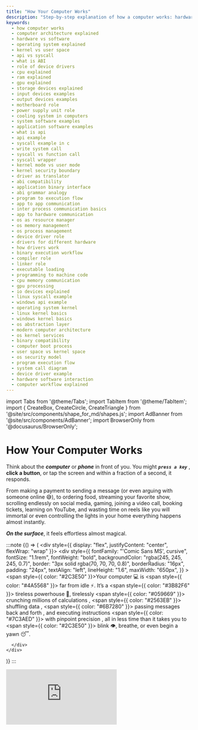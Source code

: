 ```yaml
---
title: "How Your Computer Works"
description: "Step-by-step explanation of how a computer works: hardware, software, operating system, APIs, syscalls, ABIs, drivers, and communication flows. Beginner-friendly, structured for developers, and SEO-optimized."
keywords:
  - how computer works
  - computer architecture explained
  - hardware vs software
  - operating system explained
  - kernel vs user space
  - api vs syscall
  - what is ABI
  - role of device drivers
  - cpu explained
  - ram explained
  - gpu explained
  - storage devices explained
  - input devices examples
  - output devices examples
  - motherboard role
  - power supply unit role
  - cooling system in computers
  - system software examples
  - application software examples
  - what is api
  - api example
  - syscall example in c
  - write system call
  - syscall vs function call
  - syscall wrapper
  - kernel mode vs user mode
  - kernel security boundary
  - driver as translator
  - abi compatibility
  - application binary interface
  - abi grammar analogy
  - program to execution flow
  - app to app communication
  - inter process communication basics
  - app to hardware communication
  - os as resource manager
  - os memory management
  - os process management
  - device driver role
  - drivers for different hardware
  - how drivers work
  - binary execution workflow
  - compiler role
  - linker role
  - executable loading
  - programming to machine code
  - cpu memory communication
  - gpu processing
  - io devices explained
  - linux syscall example
  - windows api example
  - operating system kernel
  - linux kernel basics
  - windows kernel basics
  - os abstraction layer
  - modern computer architecture
  - os kernel services
  - binary compatibility
  - computer boot process
  - user space vs kernel space
  - os security model
  - program execution flow
  - system call diagram
  - device driver example
  - hardware software interaction
  - computer workflow explained
---
```


import Tabs from '@theme/Tabs';
import TabItem from '@theme/TabItem';
import { CreateBox, CreateCircle, CreateTriangle } from '@site/src/components/shape_for_md/shapes.js';
import AdBanner from '@site/src/components/AdBanner';
import BrowserOnly from '@docusaurus/BrowserOnly';



# How Your Computer Works



Think about the ***computer*** or ***phone*** in front of you. You might ***`press a key`*** , **click a button**, or tap the screen
and within a fraction of a second, it responds. 

From making a payment to sending a message (or even arguing with someone online 😅), to ordering food, streaming your favorite show, scrolling endlessly on social media, gaming, joining a video call, booking tickets, learning on YouTube, and wasting time on reels like you will  immortal or even controlling the lights in your home everything happens almost instantly.

***On the surface***, it feels effortless almost magical.  

:::note
<BrowserOnly>
  {() => (
    <div style={{ display: "flex", justifyContent: "center", flexWrap: "wrap" }}>
      <div
        style={{
          fontFamily: "'Comic Sans MS', cursive",
          fontSize: "1.1rem",
          fontWeight: "bold",
          backgroundColor: "rgba(245, 245, 245, 0.7)",
          border: "3px solid rgba(70, 70, 70, 0.8)",
          borderRadius: "16px",
          padding: "24px",
          textAlign: "left",
          lineHeight: "1.6",
          maxWidth: "650px",
        }}
      >
        <span style={{ color: "#2C3E50" }}>Your computer 💻</span> is 
        <span style={{ color: "#4A5568" }}> far from idle ⚡</span>. It’s a 
        <span style={{ color: "#3B82F6" }}> tireless powerhouse 🔧</span>, tirelessly 
        <span style={{ color: "#059669" }}> crunching millions of calculations </span>, 
        <span style={{ color: "#2563EB" }}> shuffling data </span>, 
        <span style={{ color: "#6B7280" }}> passing messages back and forth </span>, and executing instructions 
        <span style={{ color: "#7C3AED" }}> with pinpoint precision </span>, all in less time than it takes you to 
        <span style={{ color: "#2C3E50" }}> blink 👁️, breathe</span>, or even begin a yawn 😴.
    

      </div>
    </div>
  )}
</BrowserOnly>
:::


<div style={{ position: 'relative', paddingBottom: '56.25%', height: 0, overflow: 'hidden' }}>
  <iframe
    src="https://www.youtube.com/embed/2jtmDTQbYf4"
    title="How Computer Works"
    style={{ position: 'absolute', top: 0, left: 0, width: '100%', height: '100%' }}
    frameBorder="0"
    allow="accelerometer; autoplay; clipboard-write; encrypted-media; gyroscope; picture-in-picture"
    allowFullScreen
  />
</div>

**Every tap**, ***click, or command triggers*** a hidden chain reaction. Circuits switch, code executes, and tiny electrical signals race through pathways at lightning speed.

<p
  className="enhanced-text"
  style={{
    "--enhanced-color": "#1f258dff",       // Deep blue for professionalism
    "--enhanced-font-size": "1.2rem",      // Slightly larger for readability
    "--enhanced-font-weight": "500",       // Medium weight
    "--enhanced-line-height": "1.6",       // Comfortable line spacing
    "--enhanced-letter-spacing": "0.5px",  // Subtle letter spacing
  }}
>
  All of this happens so quickly and silently that you never notice the complexity you only see the results.
</p>



:::tip 💡 What We’ll Explore
In this article, we’ll zoom out to see the bigger picture: how your computer actually *works*. From the flow of electricity to the dance of logic and software, we’ll uncover the hidden story behind the screen. Once you understand it, you won’t just *use* your device you’ll appreciate the invisible orchestra that powers it.
:::

<div>
  <AdBanner />
</div>


## Table of Contents

1. [Intro: The Magic Behind Your Computer](#intro-the-magic-behind-your-computer)  
2. [Phase 1: Hardware](#phase-1-hardware)  
3. [Phase 2: Software](#phase-2-software)  
   - [Types of Software](#types-of-software)
   - [Application Software](#application-software)
   - [System Software](#system-software)  
   - [How Software Commmunicate With OS and Other Software](#how-software-communicates-with-the-os-and-other-software)
   - [API vs Syscall](#api-vs-syscall)
4. [Operating Systems](#operating-systems-the-master-coordinator)  
   - [Kernel Space vs User Space](#kernel-space-vs-user-space-safety-first)) 
   - [Device driver](#device-drivers-translators-between-os-and-hardware)
   - [ABI](#abi--the-hidden-contract)
5. [All together](#phase-3-bringing-it-all-together--the-complete-computer-workflow)
6. - [What’s Next](#what-next)  
7. - [More Artcle](#more-articles)
8. - [FAQ](#faq)


<div>
  <AdBanner />
</div>



## Intro: The Magic Behind Your Computer

Have you ever paused to think about what happens when you click an app or type on your keyboard?  
At first, it might feel like magic.But it’s not magic  it’s a **carefully orchestrated machine** at 
work. Every action you take sets off a chain of events, all happening in the blink of an eye.

At a high level, a computer has **two main parts**:

**First**, the **hardware** :— the physical components you can see and touch. These are the muscles and bones of the machine.

**Second**, the **software** :— the programs and instructions that tell the hardware what to do. This is the brain, directing every move.

These two parts communicate constantly through the **Operating System (OS)**, which acts as the translator, the bridge, making sure your commands are understood and executed instantly.

:::caution 
Computers execute billions of instructions per second, yet from a user’s perspective, it feels seamless.  

- **Hardware**: the physical body (CPU, RAM, GPU, storage)  
- **Software**: the instructions controlling hardware  
- **Operating System**: the manager that makes everything usable  
:::
<p
  className="enhanced-text"
  style={{
    "--enhanced-color": "#8d1f4fff",       // Deep blue for professionalism
    "--enhanced-font-size": "1.2rem",      // Slightly larger for readability
    "--enhanced-font-weight": "500",       // Medium weight
    "--enhanced-line-height": "1",       // Comfortable line spacing
    "--enhanced-letter-spacing": "0.5px",  // Subtle letter spacing
  }}
>
Every tap, every click, every command triggers this hidden symphony. And the amazing part? You don’t see the complexity you only see the results.

</p>
<img
  src="/img/how_computer_work.svg"
  alt="flowchart showing a computer divided into Hardware, Software, and Operating System (OS) components, with Hardware containing CPU, Memory, and Storage, Software containing Applications and Programs, and OS managing communication and coordinating hardware and software."
  style={{
    width: '100%',
    maxWidth: '800px',
    height: 'auto',
    display: 'block',
    margin: '0 auto'
  }}
/>

:::tip
A computer is not “one thing.” It’s a collaboration between **hardware, software, and the OS**.  
:::


To really grasp how a computer functions, it’s useful to break it down into three key components:
- [hardware](#phase-1-hardware)
- [software](#phase-2-software)
- [operating system](#why-operating-systems-matter) 

This three will gives you a clear view of how each part interacts and contributes to the overall system.

<div>
  <AdBanner />
</div>


## Phase 1: Hardware

 Imagine your computer as a living organism. Just like a body needs organs to function, a computer needs physical components to process information, store data, and interact with the world. These components forms the **hardware** the backbone that makes computation possible.

:::caution Defination
:::
**Hardware** is the set of **physical components** that perform computation, store data, and enable input/output.
Think of it as the **body of the computer**, providing the raw capability needed for all digital operations.

:::important  Examples of Hardware
:::
* **CPU (Central Processing Unit):** 
  - The “brain” that executes instructions, performs calculations, and coordinates other hardware.
* **RAM (Random Access Memory):** 
  - Fast, temporary memory for data actively in use.
* **GPU (Graphics Processing Unit):** 
  - Handles graphics rendering, parallel computation, and specialized tasks like AI acceleration.
* **Storage Devices:** 
  - SSDs, HDDs, and external drives for long-term storage of data and programs.
* **Input Devices:** 
  - Keyboard, mouse, camera, microphone—tools for humans to interact with the machine.
* **Output Devices:** 
  - Monitor, speakers, printers—hardware that presents processed data to users.
* **Motherboard:** 
  - The central circuit hub connecting all components.
* **Power Supply:** 
  - Provides reliable electricity to all hardware components.
* **Cooling Systems:** 
  - Fans, heat sinks, or liquid cooling to prevent overheating.
* **Network Interface Cards (NICs):**
  - Allow computers to communicate over networks.
* **Peripheral Devices:** 
  - Scanners, game controllers, USB devices, and more.

:::tip Key Idea
Hardware **enables** the computer to perform work, but it cannot act alone. Without software to give instructions and an OS to manage tasks, hardware is just a collection of parts. Think of it as muscles without a brain—they can move, but they need direction.
:::


:::caution point to note 
* **Performance Factors:** CPU speed, RAM size, and storage type significantly affect how fast and efficiently a computer runs.
* **Evolution:** Hardware has evolved dramatically—from vacuum tubes to microprocessors, HDDs to NVMe SSDs, and mechanical GPUs to advanced AI accelerators.
* **Interdependence:** Hardware works hand-in-hand with software and the OS. For example, a GPU is powerful only if programs are written to leverage it.
:::

<details>
<summary> Human body as a computer part</summary>
| **Human Body System**          | **Specific Organ / Function**       | **Computer Component**                                 | **Role / Analogy**                                                                                                                                                             |
| :----------------------------- | :---------------------------------- | :----------------------------------------------------- | :------------------------------------------------------------------------------------------------------------------------------------------------------------------------------ |
| **The Senses (Input)**         | Eyes                                | Camera, Scanner, Sensors                               | **Input:** Captures visual data from the external environment.                                                                                                                  |
|                                | Ears                                | Microphone                                             | **Input:** Captures audio data from the external environment.                                                                                                                   |
|                                | Skin (Touch)                        | Touchscreen, Mouse, Button                             | **Input:** Captures tactile interaction and pressure.                                                                                                                           |
| **The Voice & Actions (Output)** | Mouth                               | Speakers, Audio Output                                 | **Output:** Produces sound and audio communication.                                                                                                                             |
|                                | Hands / Muscles                     | Printer, Monitor, Robotic Arm (Actuators)              | **Output:** Takes action in the physical world (printing, displaying, moving).                                                                                                  |
| **The Physical Body**          | Skeleton & Shape                    | Computer Case / Chassis                                | Provides the physical structure, support, and protection for all internal components.                                                                                           |
|                                | Heart                               | Power Supply Unit (PSU)                                | Pumps energy (electricity) to every part of the system to keep it alive and functioning.                                                                                        |
|                                | Skin & Sweat Glands                 | Cooling System (Fans, Heat sinks, Liquid Cooling)      | Regulates temperature to prevent overheating and maintain a stable operating environment.                                                                                       |
|                                | Immune System                       | Antivirus, Firewall, Security Software/Hardware        | Defends against external threats (viruses, malware) and internal failures.                                                                                                      |
|                                | Digestive System                    | Storage Devices (HDD, SSD)                             | Intakes, processes, and stores energy (data) for long-term use.                                                                                                                 |
| **The Nervous System**         | Spinal Cord & Peripheral Nerves     | Motherboard, Cables, Buses (e.g., PCIe, USB)           | The central wiring and network that connects all components, allowing them to communicate and transmit signals.                                                                 |
| **The Brain**                  | Prefrontal Cortex (Conscious Thought) | **CPU** (Central Processing Unit)                      | The "self" or general manager. Handles complex decision-making, logic, reasoning, and directs the overall operation of the system.                                              |
|                                | Visual Cortex                       | **GPU** (Graphics Processing Unit)                     | A **specialized region** for processing visual patterns, rendering complex scenes, and performing massive parallel calculations.                                                |
|                                | Cerebellum (Muscle Memory)          | **DPU** (Data Processing Unit) / SmartNIC              | A **specialized subsystem** that handles repetitive, coordinated tasks (network traffic, storage management) automatically, without bothering the main conscious brain (CPU). |
|                                | Autonomic Nervous System            | **DPU** (continued) / Firmware                         | Manages critical subconscious functions (heartbeat, digestion). The DPU manages vital data flow without CPU intervention.                                                       |
|                                | Intuition / Pattern Recognition     | **NPU** (Neural Processing Unit)                       | A **specialized region** for fast, efficient processing of sensory patterns (faces, speech). Accelerates AI and machine learning tasks with high efficiency.                    |
| **The Mind**                   | Short-Term / Working Memory         | **RAM** (Random Access Memory)                         | Your immediate mental workspace for active thoughts, tasks, and applications. Volatile and fast.                                                                                |
|                                | Long-Term Memory                    | **Storage Devices** (SSD, HDD)                         | Your vast library of knowledge, memories, and skills. Non-volatile and persistent, but slower to access.                                                                        |


</details>
:::tip point to note
<BrowserOnly>
  {() => (
    <div style={{ display: "flex", justifyContent: "center", flexWrap: "wrap" }}>
      <div
        style={{
          fontFamily: "'Comic Sans MS', cursive",
          fontSize: "1.1rem",
          fontWeight: "bold",
          backgroundColor: "rgba(245, 245, 245, 0.7)",
          border: "3px solid rgba(70, 70, 70, 0.8)",
          borderRadius: "16px",
          padding: "30px",
          textAlign: "left",
          lineHeight: "1.6",
          maxWidth: "650px",
        }}
      >
        <span style={{ color: "#2C3E50" }}>Before anything else,</span> we need to have the 
        <span style={{ color: "#3B82F6" }}> hardware ready </span> the actual physical parts of a computer, like the 
        <span style={{ color: "#059669" }}> CPU</span>, 
        <span style={{ color: "#2563EB" }}> memory</span>, and 
        <span style={{ color: "#7C3AED" }}> storage</span>. These form the <span style={{ color: "#D97706" }}>“body”</span> of the machine.  

        <br /><br />

        Once the hardware is powered up and connected, 
        <span style={{ color: "#a01649ff" }}> electricity flows ⚡</span> through it, enabling it to work. 
        Only then can 
        <span style={{ color: "#e5ab3eff" }}> software step in</span> to give instructions, control the machine, and make it do useful tasks.  

        <br /><br />

        Think of it like building the 
        <span style={{ color: "#3b9dffff" }}> skeleton 🦴 and organs </span> of a body before it can move and think.
      </div>
    </div>
  )}
</BrowserOnly>
:::
<div>
  <AdBanner />
</div>

---

## Phase 2: Software

Just as the body needs a brain to tell muscles what to do, a computer needs **software** to instruct hardware on what tasks to perform. Software provides the intelligence, rules, and logic that make the machine useful.

:::caution Definition
:::
**Software** is the set of **programs, instructions, and data** that tells the hardware how to perform tasks.  
Think of it as the **mind of the computer**, translating raw capability into meaningful action.

:::caution Common Confusion Many people wonder: `If the CPU is the brain, then how software can be mind of the computer ?`

:::tip Here’s the clarification:

* **CPU = Brain (Hardware):** 
       - *Executes instructions and controls the machine.*
       - *It is the physical part of the computer that `thinks` in terms of computation.*
* **Software = Mind:** 
       - *Provides instructions, logic, and purpose to the CPU. Without software, the CPU has no direction.*
* **Operating System = Nervous System / Manager:** 
       - Coordinates all `activities`, `manages resources`, and `ensures` that hardware and `software communicate` effectively.

**Analogy Table:**

| Human Analogy  | Computer Component | Role                                                   |
| -------------- | ------------------ | ------------------------------------------------------ |
| Brain          | CPU (Hardware)     | Executes instructions and controls the system          |
| Mind           | Software           | Gives purpose and instructions to the CPU              |
| Nervous System | Operating System   | Coordinates hardware and software for smooth operation |

:::important Think of it like this: 
a **brain without a mind** is capable but idle; a **mind without a brain** is imaginative but next to impossible. 
Together, they make a functional computer.

:::note **In LayMan Term**
> - A mind without a brain cannot exist the CPU is required to actually “run” the `software`. 
> - Similarly, the software without a CPU is just ***a set of instructions that does nothing***. 
> - Together, they make a functional computer.
:::


:::important Examples of Software
:::
* **Operating System (OS):** 
  - The central manager that controls hardware resources, schedules tasks, and provides a platform for applications.
* **Applications:** 
  - Programs for end-users, like word processors, web browsers, games, and media players.
* **Utilities:** 
  - Tools for system maintenance, such as antivirus, disk cleanup, and backup software.
* **Drivers:** 
  - Specialized programs that allow the OS and applications to communicate with hardware devices.
* **Firmware:** 
  - Low-level software embedded in hardware for essential control functions.
* **Middleware:** 
  - Software that connects applications with operating systems or databases, enabling communication and data management.

:::tip Key Idea
Software **gives instructions** to hardware, turning raw computational power into usable functionality. Without software, a computer is just a collection of circuits and chips. Think of it like a mind without a body—it has ideas but cannot act.
:::

:::caution Points to Note
* **Types:** System software (OS, drivers, firmware) vs. Application software (games, productivity tools).  
* **Dependency:** Software relies on hardware to execute instructions, and on the OS to manage resources efficiently.  
* **Updates:** Software evolves constantly to add features, improve performance, and fix security issues.  
:::

<BrowserOnly>
  {() => (
    <div style={{ display: "flex", justifyContent: "center", flexWrap: "wrap" }}>
      <div
        style={{
          fontFamily: "'Comic Sans MS', cursive",
          fontSize: "1.1rem",
          fontWeight: "bold",
          backgroundColor: "rgba(255, 245, 230, 0.7)",
          border: "3px solid rgba(200, 150, 50, 0.8)",
          borderRadius: "16px",
          padding: "30px",
          textAlign: "left",
          lineHeight: "1.6",
          maxWidth: "650px",
        }}
      >
        <span style={{ color: "#2C3E50" }}>Once the hardware is ready,</span> we install and run 
        <span style={{ color: "#3B82F6" }}> software </span>the instructions and programs that tell the machine what to do.  

        <br /><br />

        <span style={{ color: "#059669" }}>Applications</span> allow users to perform tasks, like writing documents, browsing the web, or playing games.  
        <span style={{ color: "#2563EB" }}>System Software</span> manages hardware resources and ensures the machine runs smoothly.  
        <span style={{ color: "#7C3AED" }}>Drivers</span> and <span style={{ color: "#D97706" }}>Firmware 🔧</span> ensure communication between hardware and software layers.  

        <br /><br />

        Think of software as the <span style={{ color: "#3b9dffff" }}>brain and nervous system</span> of the computer—it instructs muscles (hardware) to act, ensures coordination, and brings the machine to life.
      </div>
    </div>
  )}
</BrowserOnly>

### Types of Software


<img
  src="/img/software_in_os.svg"
  alt="flowchart showing a computer divided into Hardware, Software, and Operating System (OS) components, with Hardware containing CPU, Memory, and Storage, Software containing Applications and Programs, and OS managing communication and coordinating hardware and software."
  style={{
    width: '100%',
    maxWidth: '800px',
    height: 'auto',
    display: 'block',
    margin: '0 auto'
  }}
/>

To understand how computer work , we can classify software into **two main parts**: **system software** and **application software**. This classification helps us see how the mind of the computer is structured—how some programs manage the hardware while others help you accomplish tasks.

###### System Software

System software manages the **hardware and basic operations** of a computer. It ensures the machine functions efficiently and provides a platform for applications to run.

**Examples:**

* **Operating System (OS):** Windows, Linux, macOS – manages hardware, memory, processes, and file systems.
* **Device Drivers:** Allow hardware components like printers, GPUs, and cameras to communicate with the OS.
* **Utility Programs:** Antivirus, file management tools, disk cleanup, backup software.

**Key Idea:** System software acts like the **nervous system** of the computer, coordinating hardware and other software.

###### Application Software

Application software is designed to help users **perform specific tasks**. It is the “mind in action” directing the CPU to execute meaningful work.

**Examples:**

* Word processors (Microsoft Word, Google Docs) – for writing and editing documents.
* Web browsers (Chrome, Firefox) – for accessing the internet.
* Media players and editors – for audio, video, and graphics.
* Games and productivity tools – for entertainment and work tasks.

**Key Idea:** Application software is **purpose-driven**. It cannot function without the system software and hardware underneath.


###### How Software Communicates With the OS and Other Software


<img
  src="/img/software_how_it_Works.svg"
  alt="flowchart showing a computer divided into Hardware, Software, and Operating System (OS) components, with Hardware containing CPU, Memory, and Storage, Software containing Applications and Programs, and OS managing communication and coordinating hardware and software."
  style={{
    width: '100%',
    maxWidth: '800px',
    height: 'auto',
    display: 'block',
    margin: '0 auto'
  }}
/>


Just like humans need a **nervous system** to coordinate muscles, organs, and senses, software needs the **operating system (OS)** and intermediary layers to communicate with hardware and other programs. This communication ensures the computer works smoothly and efficiently.

:::caution Explanation
:::
**Software Communication** is the process by which programs exchange instructions, data, and requests with the operating system, hardware, or other software components.
Think of it as the **messenger system of the computer**, enabling coordination and proper functioning.

:::tip Key Idea
Without proper communication:
* Applications cannot access hardware efficiently.
* Programs may conflict or overwrite each other’s data.
* Tasks could fail or run slowly.
:::

:::tip `The OS acts as the **central coordinator**, managing requests, allocating resources, and ensuring each program runs safely and correctly.`
:::


###### Mechanisms of Communication

* **System Calls:**
    - Applications use predefined interfaces (system calls) to request services from the OS, like reading a file, allocating memory, or sending network data.
    -  **Example**: 
          > `open()` in Linux opens a file using the OS.

* **APIs (Application Programming Interfaces):**
    - Standardized methods that allow software to interact with libraries, frameworks, or other programs.
    - **Example**:
      >  Web apps using browser APIs to access device features like camera or GPS.

* **Inter-Process Communication (IPC):**
    - Mechanisms that allow multiple programs to exchange data or signals safely.
    - **Examples**:
        >  Pipes, sockets, shared memory, message queues.

* **Middleware:**
    - Acts as a bridge between software components, helping applications communicate across platforms, networks, or databases.
    -  **Example**: 
        > Database middleware connecting a web app to a SQL server.

* **Device Drivers:**
    - Specialized programs that translate general OS instructions into hardware-specific commands.
    - **Example**: 
        > Printer drivers converting print requests into signals the printer can understand.



<details> 
<summary>Analogy With Human Body </summary>

| Human Analogy          | Computer Component / Concept      | Role                                                                  |
| ---------------------- | --------------------------------- | --------------------------------------------------------------------- |
| Nervous System         | Operating System (OS)             | Coordinates all signals and ensures smooth operation of all programs. |
| Messenger / Translator | System Calls / APIs / Middleware  | Helps software request services and communicate effectively.          |
| Muscle Response        | Device Drivers                    | Executes OS instructions on hardware accurately.                      |
| Collaboration          | Inter-Process Communication (IPC) | Allows multiple programs to work together and share data safely.      |

</details>

<BrowserOnly>
  {() => (
    <div style={{ display: "flex", justifyContent: "center", flexWrap: "wrap" }}>
      <div
        style={{
          fontFamily: "'Comic Sans MS', cursive",
          fontSize: "1.1rem",
          fontWeight: "bold",
          backgroundColor: "rgba(230, 245, 255, 0.7)",
          border: "3px solid rgba(70, 130, 180, 0.8)",
          borderRadius: "16px",
          padding: "30px",
          textAlign: "left",
          lineHeight: "1.6",
          maxWidth: "650px",
        }}
      >
        Think of the <span style={{ color: "#3B82F6" }}>OS</span> as the <span style={{ color: "#059669" }}>central nervous system</span>.  
        It relays instructions between the <span style={{ color: "#7C3AED" }}>hardware</span> (muscles, organs) and <span style={{ color: "#D97706" }}>software</span> (the mind).  
    <br /><br />

    Applications don’t directly talk to the hardware they send requests via <span style={{ color: "#2563EB" }}>system calls.</span>  
    <span style={{ color: "#059669" }}>Drivers</span> act like translators, converting these requests into hardware-friendly signals.  
    <span style={{ color: "#3B82F6" }}>IPC</span> ensures multiple programs share information safely, while <span style={{ color: "#7C3AED" }}>middleware</span> connects different software components seamlessly.
  </div>
</div>

)} </BrowserOnly>

###### API VS SYSCALL

Here’s a clear **comparison table of API vs System Call (Syscall)**:

| Feature            | API (Application Programming Interface)                                                              | System Call (Syscall)                                                         |
| ------------------ | ---------------------------------------------------------------------------------------------------- | ----------------------------------------------------------------------------- |
| **Definition**     | A set of functions provided by libraries or frameworks that allow programs to perform specific tasks | A mechanism for programs to request services from the operating system kernel |
| **Level**          | Higher-level interface                                                                               | Lower-level interface (closer to hardware/OS)                                 |
| **Execution Mode** | Runs in **user mode**                                                                                | Runs in **kernel mode**                                                       |
| **Purpose**        | Simplifies programming by providing easy-to-use functions                                            | Provides direct access to OS resources like files, processes, and devices     |
| **Examples**       | `printf()`, `malloc()`, `fopen()` in C                                                               | `read()`, `write()`, `open()`, `fork()` in Linux                              |
| **Dependency**     | Depends on underlying syscalls or libraries                                                          | Depends on OS kernel implementation                                           |
| **Safety**         | Safer, as it abstracts hardware and kernel details                                                   | Less safe if misused; can crash OS or cause security issues                   |
| **Speed**          | Slightly slower due to abstraction overhead                                                          | Faster for low-level operations, but requires context switch                  |
| **Portability**    | Usually portable across different OSes                                                               | OS-specific, less portable                                                    |



## Operating Systems: The Master Coordinator


After understanding **hardware** and **software**, it’s time to explore the **Operating System (OS)** the software that coordinates everything between hardware and applications.

:::caution The OS is the **resource manager** of a computer:
* It schedules processes.
* It manages memory.
* It provides a safe and abstract interface for applications to interact with hardware.
:::

> *Think of the OS as a **manager in a company**, ensuring that employees (applications) use resources efficiently, without conflicts, and follow company rules (system constraints).*

---

###### Kernel Space vs User Space: Safety First


Modern OSs separate execution into **two modes**:

* **User Space:** Where applications run. Apps **cannot access hardware directly**.
* **Kernel Space:** Where the OS core runs, with **full access to hardware**.

**Analogy:**

* Apps = Employees
* Kernel = Manager with the master key
> *Employees must request resources via **system calls**, just like employees requesting approval from a manager.*

:::important **Historical Insight:**
The concept of **user mode and kernel mode** originated from **Fernando J. Corbató** in the 1960s during his work on **CTSS (Compatible Time-Sharing System at MIT)**.
This separation ensures **security, stability, and controlled access** to the computer’s hardware.
:::
---

###### Device Drivers: Translators Between OS and Hardware

Drivers are **specialized software** that allow the OS to communicate with hardware. Without drivers, hardware is **essentially useless**.

* Every hardware device has a corresponding driver.
* Drivers convert OS instructions into **hardware-specific signals**.
* Drivers reside in **kernel space** to safely access hardware.

**Example:** Installing a printer requires its driver; otherwise, the OS cannot “talk” to the printer.



###### ABI – The Hidden Contract

The **Application Binary Interface (ABI)** defines **how programs communicate with the OS at the binary level**:

* System call numbers
* Register usage
* Data passing conventions

:::caution **Analogy:** 
:::
*ABI is like **grammar rules** programs in any language (C, C++, Rust) can communicate with the OS if they follow these rules.*

---



###### How Applications Communicate

Applications interact with **other applications**, the **OS**, and **hardware** via well-defined channels:

:::tip 1️⃣ App ↔ App (User-space only)

```mermaid
flowchart TD
    A[App 1: Chat]:::app --> B[API / IPC / Middleware]:::comm
    C[App 2: Photo Viewer]:::app --> B

    classDef app fill:#3B82F6,stroke:#1E40AF,color:#fff,font-weight:bold;
    classDef comm fill:#059669,stroke:#065f46,color:#fff,font-weight:bold;
```
:::

**Flow:** 
            - App → API / IPC → Other App
**Example:** 
            -   A chat app opens a photo in a photo viewer app already loaded in memory.

**Analogy:** 
>> *Two employees consult the **shared company playbook** directly.*




**Flow:** App → Syscall → ABI → Kernel → Driver → Hardware

**Example:** Reading a file from disk: App requests → Kernel validates → Driver converts → Disk hardware executes.

**Analogy:** Employee → Manager → Specialist → Vault.

---

<details>
<summary>Unified Analogy Table</summary>

| Human Analogy        | Computer Component / Concept | Role                                                              |
| -------------------- | ---------------------------- | ----------------------------------------------------------------- |
| Nervous System       | Operating System (OS)        | Coordinates all activities and ensures smooth operation           |
| Employees            | Applications                 | Perform tasks but cannot access hardware directly                 |
| Manager / Supervisor | Kernel                       | Enforces rules, allocates resources, and controls hardware access |
| Translators          | Drivers                      | Convert OS instructions into hardware-specific signals            |
| Grammar Rules        | ABI                          | Ensures programs communicate correctly regardless of language     |
| Collaboration        | IPC / APIs / Middleware      | Enables safe and effective software-to-software communication     |
</details>

:::caution Key Takeaways

* **Hardware = Body**, **Software = Brain**, **OS = Manager**
* **APIs / IPC / Middleware** handle software ↔ software communication
* **Syscalls** handle software ↔ OS / hardware communication
* **Kernel/User separation** ensures security and stability
* **Drivers** are essential translators for hardware
* **ABI** ensures binary compatibility across programs
* The **user/kernel concept** was pioneered by **Fernando J. Corbató** (1960s, MIT CTSS)
:::

:::tip **Tip for Learners:**
Think of OS as the **conductor of an orchestra**. The hardware are instruments, applications are musicians, and the OS ensures every note is played in harmony without crashing the performance.
:::

<div>
  <AdBanner />
</div>


###### Phase 3: Bringing It All Together – The Complete Computer Workflow

So far, we’ve explored **hardware**, **software**, and the **operating system** separately. But in reality, a computer is a **tightly coordinated system**, where these three layers constantly collaborate to make your commands work seamlessly.

Think of it as a **highly efficient company**:

* **Hardware = Body / Muscles** – Performs the work, executes instructions, and stores data.
* **Software = Mind / Employees** – Decides what needs to be done and issues instructions.
* **Operating System = Manager / Nervous System** – Coordinates activities, allocates resources, and ensures smooth communication.


**Step-by-Step Flow: From Command to Action**

1. **You give a command**
   * Click a button, type a file name, or open an app.
2. **Software interprets your action**
   * The application determines what needs to be done (e.g., open a file, display a photo).
3. **OS gets involved**
   * The app requests resources via **system calls**.
   * OS checks permissions, allocates memory, and prepares hardware access.
4. **Drivers translate OS requests**
   * The OS sends instructions to hardware-specific **drivers**, which convert commands into signals the hardware understands.
5. **Hardware executes the task**
   * CPU processes data, GPU renders graphics, storage reads/writes, and I/O devices perform input/output.
6. **Results flow back to software**
   * Hardware responses are sent back via drivers → OS → application.
   * The application presents the output: image on screen, sound in speakers, or saved file.

---

**Digrama in Action**

```mermaid
flowchart TD
    User[User Action: Click / Type] --> App[Application: Software]
    App --> Syscall[System Call / API]
    Syscall --> OS[Operating System: Kernel]
    OS --> Driver[Device Driver]
    Driver --> HW[Hardware: CPU/GPU/Storage/IO]
    HW --> Driver
    Driver --> OS
    OS --> App
    App --> UserResult[Result on Screen / Output Device]

    style User fill:#3B82F6,color:#fff,font-weight:bold
    style App fill:#2563EB,color:#fff,font-weight:bold
    style Syscall fill:#059669,color:#fff,font-weight:bold
    style OS fill:#7C3AED,color:#fff,font-weight:bold
    style Driver fill:#D97706,color:#fff,font-weight:bold
    style HW fill:#059669,color:#fff,font-weight:bold
    style UserResult fill:#3B82F6,color:#fff,font-weight:bold
```

**Analogy:**

* User = Audience asking for a performance
* Application = Musicians interpreting the request
* OS = Conductor coordinating the orchestra
* Drivers = Translators converting sheet music into instructions for instruments
* Hardware = Instruments producing the final sound or output



### Key Takeaways

* The computer is **not just hardware or software**—it’s the **orchestration of all three**.
* **Applications alone** cannot act without **OS guidance** and **hardware execution**.
* **OS alone** is powerful, but without **software and hardware**, it cannot perform tasks.
* Understanding this flow helps you appreciate **why computers are fast, secure, and reliable**.

:::tip 💡 Quick Mental Model

> Think of your computer as a **smart factory**: software plans the work, OS manages resources and schedules tasks, drivers operate machines, and hardware executes the work. Every layer depends on the others to function correctly.
:::

<div>
  <AdBanner />
</div>


#### What Next 

You’ve just peeled back the layers of your computer and seen the incredible symphony of hardware, software, and operating systems working in harmony. What was once magic is now an understandable, elegant system.

You now know that the CPU needs **binary machine code** to execute anything. But how does the human-readable code that developers write turn into those zeros and ones that the hardware understands?

**This is where the magic of compilers, assemblers, and linkers comes in.**

In the next article, we will dive deep into the journey of a single line of code. We'll explore how your source code gets translated, optimized, and packaged into an executable binary that the operating system can load and the CPU can run.

We'll answer questions like:
*   What does a compiler *actually* do?
*   What is assembly language, and why is it a crucial middle ground?
*   How do different pieces of code get linked together into a single program?
*   What really happens inside an executable file?

The most powerful skill you can develop is **curiosity**. The next time you compile a program, you'll see it not as a mysterious command, but as the final step in a fascinating transformation process.

:::tip **👉 Next Up: From Source to Binary: How Your Code Becomes a Program**
:::


## More Articles

<Tabs>
  <TabItem value="docs" label="📚 Documentation">
             - [CompilerSutra Home](https://compilersutra.com)
                - [CompilerSutra Homepage (Alt)](https://compilersutra.com/)
                - [Getting Started Guide](https://compilersutra.com/get-started)
                - [Newsletter Signup](https://compilersutra.com/newsletter)
                - [Skip to Content (Accessibility)](https://compilersutra.com#__docusaurus_skipToContent_fallback)


  </TabItem>

  <TabItem value="tutorials" label="📖 Tutorials & Guides">

        - [AI Documentation](https://compilersutra.com/docs/Ai)
        - [DSA Overview](https://compilersutra.com/docs/DSA/)
        - [DSA Detailed Guide](https://compilersutra.com/docs/DSA/DSA)
        - [MLIR Introduction](https://compilersutra.com/docs/MLIR/intro)
        - [TVM for Beginners](https://compilersutra.com/docs/tvm-for-beginners)
        - [Python Tutorial](https://compilersutra.com/docs/python/python_tutorial)
        - [C++ Tutorial](https://compilersutra.com/docs/c++/CppTutorial)
        - [C++ Main File Explained](https://compilersutra.com/docs/c++/c++_main_file)
        - [Compiler Design Basics](https://compilersutra.com/docs/compilers/compiler)
        - [OpenCL for GPU Programming](https://compilersutra.com/docs/gpu/opencl)
        - [LLVM Introduction](https://compilersutra.com/docs/llvm/intro-to-llvm)
        - [Introduction to Linux](https://compilersutra.com/docs/linux/intro_to_linux)

  </TabItem>

  <TabItem value="assessments" label="📝 Assessments">

        - [C++ MCQs](https://compilersutra.com/docs/mcq/cpp_mcqs)
        - [C++ Interview MCQs](https://compilersutra.com/docs/mcq/interview_question/cpp_interview_mcqs)

  </TabItem>

  <TabItem value="projects" label="🛠️ Projects">

            - [Project Documentation](https://compilersutra.com/docs/Project)
            - [Project Index](https://compilersutra.com/docs/project/)
            - [Graphics Pipeline Overview](https://compilersutra.com/docs/The_Graphic_Rendering_Pipeline)
            - [Graphic Rendering Pipeline (Alt)](https://compilersutra.com/docs/the_graphic_rendering_pipeline/)

  </TabItem>

  <TabItem value="resources" label="🌍 External Resources">

            - [LLVM Official Docs](https://llvm.org/docs/)
            - [Ask Any Question On Quora](https://compilersutra.quora.com)
            - [GitHub: FixIt Project](https://github.com/aabhinavg1/FixIt)
            - [GitHub Sponsors Page](https://github.com/sponsors/aabhinavg1)

  </TabItem>

  <TabItem value="social" label="📣 Social Media">

            - [🐦 Twitter - CompilerSutra](https://twitter.com/CompilerSutra)
            - [💼 LinkedIn - Abhinav](https://www.linkedin.com/in/abhinavcompilerllvm/)
            - [📺 YouTube - CompilerSutra](https://www.youtube.com/@compilersutra)

  </TabItem>
</Tabs>
> ***Will cover more in upcoming artilce***

<div>
  <AdBanner />
</div>


## FAQ

import { ComicQA } from '../../mcq/interview_question/Question_comics';

<ComicQA
  question="1) What is a computer?"
  answer="An electronic machine that processes data and performs tasks based on instructions."
  code={``}
  example="Like a chef following recipes to prepare dishes."
  whenToUse="Understanding the fundamental purpose of a computer."
/>

<ComicQA
  question="2) What are the main components of a computer?"
  answer="CPU, Memory (RAM), Storage, Input/Output devices, and Software."
  code={``}
  example="Like a kitchen: chef (CPU), ingredients (RAM), pantry (Storage), utensils (I/O), recipes (Software)."
  whenToUse="Whenever analyzing or building a computer system."
/>

<ComicQA
  question="3) What is the role of the CPU?"
  answer="The Central Processing Unit executes instructions, performs calculations, and manages data flow."
  code={``}
  example="Like the brain of a chef, deciding what steps to do next."
  whenToUse="To understand how tasks are processed inside a computer."
/>

<ComicQA
  question="4) What is software?"
  answer="Programs and instructions that tell the hardware what to do."
  code={``}
  example="Like recipes that guide the chef (CPU) on what to cook."
  whenToUse="Understanding how computers perform meaningful tasks."
/>

<ComicQA
  question="5) What is an Operating System (OS)?"
  answer="Software that manages hardware resources and provides services to applications."
  code={``}
  example="Like the kitchen manager who coordinates chefs, ingredients, and cooking tools."
  whenToUse="To know how applications interact with hardware."
/>

<ComicQA
  question="6) What is the difference between kernel space and user space?"
  answer="User space is where applications run, kernel space is where the OS core runs with full hardware access."
  code={``}
  example="Employees work on tasks (user space), manager handles sensitive controls (kernel space)."
  whenToUse="To understand security and controlled access in computers."
/>

<ComicQA
  question="7) How does the OS communicate with hardware?"
  answer="Through device drivers and system calls; drivers convert OS instructions to hardware-specific signals."
  code={``}
  example="Manager communicates with specialized workers via translators."
  whenToUse="Whenever analyzing hardware-software interactions."
/>

<ComicQA
  question="8) What is memory and how does it work?"
  answer="Memory stores instructions and data temporarily (RAM) or permanently (Storage)."
  code={``}
  example="Like a workstation counter (RAM) for immediate use and pantry (Storage) for long-term ingredients."
  whenToUse="To understand data processing and retrieval in a computer."
/>

<ComicQA
  question="9) What is a system call?"
  answer="A controlled way for an application to request services from the OS."
  code={``}
  example="Like asking the manager for permission to use a special tool."
  whenToUse="When software needs hardware access securely."
/>

<ComicQA
  question="10) How do applications communicate with each other?"
  answer="Through APIs, IPC, and middleware which the OS facilitates."
  code={``}
  example="Like employees using a shared playbook to coordinate tasks."
  whenToUse="Understanding multi-application workflows."
/>

